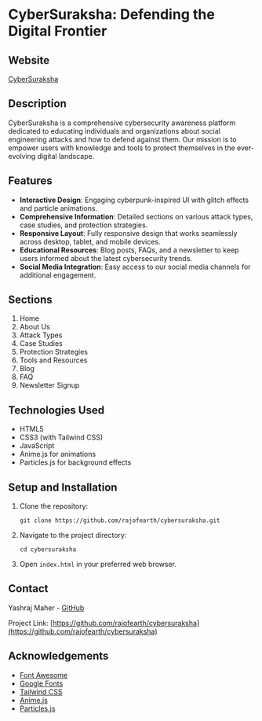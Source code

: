 # CyberSuraksha: Defending the Digital Frontier

## Website

[CyberSuraksha](https://rajofearth.github.io/cybersuraksha)

## Description

CyberSuraksha is a comprehensive cybersecurity awareness platform dedicated to educating individuals and organizations about social engineering attacks and how to defend against them. Our mission is to empower users with knowledge and tools to protect themselves in the ever-evolving digital landscape.

## Features

- **Interactive Design**: Engaging cyberpunk-inspired UI with glitch effects and particle animations.
- **Comprehensive Information**: Detailed sections on various attack types, case studies, and protection strategies.
- **Responsive Layout**: Fully responsive design that works seamlessly across desktop, tablet, and mobile devices.
- **Educational Resources**: Blog posts, FAQs, and a newsletter to keep users informed about the latest cybersecurity trends.
- **Social Media Integration**: Easy access to our social media channels for additional engagement.

## Sections

1. Home
2. About Us
3. Attack Types
4. Case Studies
5. Protection Strategies
6. Tools and Resources
7. Blog
8. FAQ
9. Newsletter Signup

## Technologies Used

- HTML5
- CSS3 (with Tailwind CSS)
- JavaScript
- Anime.js for animations
- Particles.js for background effects

## Setup and Installation

1. Clone the repository:
   ```
   git clone https://github.com/rajofearth/cybersuraksha.git
   ```
2. Navigate to the project directory:
   ```
   cd cybersuraksha
   ```
3. Open `index.html` in your preferred web browser.

## Contact

Yashraj Maher - [GitHub](https://github.com/rajofearth)

Project Link: [https://github.com/rajofearth/cybersuraksha](https://github.com/rajofearth/cybersuraksha)

## Acknowledgements

- [Font Awesome](https://fontawesome.com)
- [Google Fonts](https://fonts.google.com)
- [Tailwind CSS](https://tailwindcss.com)
- [Anime.js](https://animejs.com)
- [Particles.js](https://vincentgarreau.com/particles.js/)